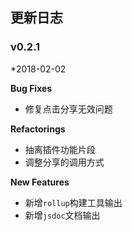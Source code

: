 ## 更新日志

### v0.2.1
*2018-02-02

**Bug Fixes**
- 修复点击分享无效问题

**Refactorings**
- 抽离插件功能片段
- 调整分享的调用方式

**New Features**
- 新增`rollup`构建工具输出
- 新增`jsdoc`文档输出